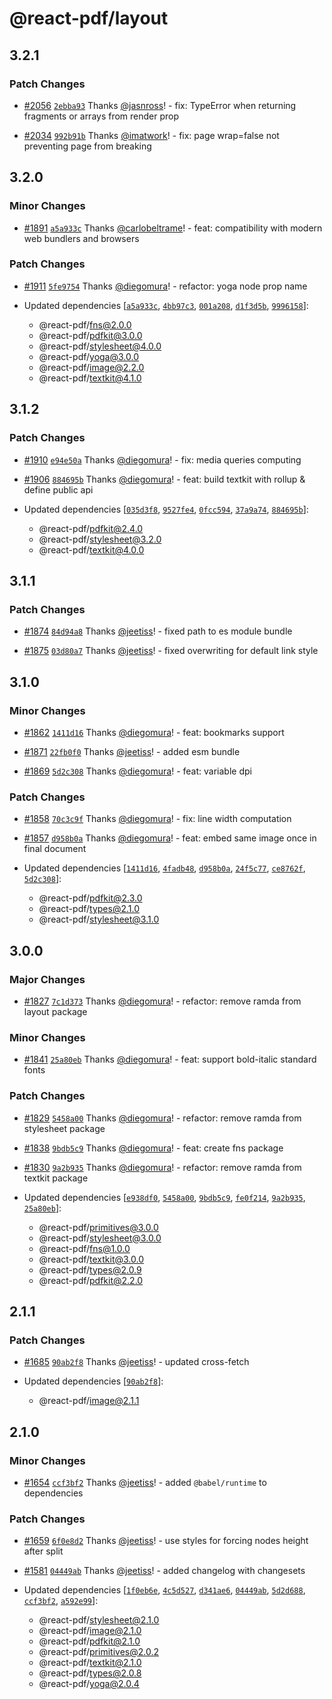 # @react-pdf/layout

## 3.2.1

### Patch Changes

- [#2056](https://github.com/diegomura/react-pdf/pull/2056) [`2ebba93`](https://github.com/diegomura/react-pdf/commit/2ebba93c43608a31655e99f226f1cf2d7006ac39) Thanks [@jasnross](https://github.com/jasnross)! - fix: TypeError when returning fragments or arrays from render prop

* [#2034](https://github.com/diegomura/react-pdf/pull/2034) [`992b91b`](https://github.com/diegomura/react-pdf/commit/992b91b3866e8e24efa014eef4d3eeec6a40f9a5) Thanks [@imatwork](https://github.com/imatwork)! - fix: page wrap=false not preventing page from breaking

## 3.2.0

### Minor Changes

- [#1891](https://github.com/diegomura/react-pdf/pull/1891) [`a5a933c`](https://github.com/diegomura/react-pdf/commit/a5a933c9733e4c77338ef76a2b3545b84a646a81) Thanks [@carlobeltrame](https://github.com/carlobeltrame)! - feat: compatibility with modern web bundlers and browsers

### Patch Changes

- [#1911](https://github.com/diegomura/react-pdf/pull/1911) [`5fe9754`](https://github.com/diegomura/react-pdf/commit/5fe9754f21f103e17d1b70498ee7961cde779b22) Thanks [@diegomura](https://github.com/diegomura)! - refactor: yoga node prop name

- Updated dependencies [[`a5a933c`](https://github.com/diegomura/react-pdf/commit/a5a933c9733e4c77338ef76a2b3545b84a646a81), [`4bb97c3`](https://github.com/diegomura/react-pdf/commit/4bb97c3b92e82d7d7be2698c770f42560c6fcab6), [`001a208`](https://github.com/diegomura/react-pdf/commit/001a20812fa039d09931b22eb97a8869e3b31cc5), [`d1f3d5b`](https://github.com/diegomura/react-pdf/commit/d1f3d5b9b4103705e95e2160347ee253d842ed5d), [`9996158`](https://github.com/diegomura/react-pdf/commit/9996158636edf2118c4a6dcce08a00408b982993)]:
  - @react-pdf/fns@2.0.0
  - @react-pdf/pdfkit@3.0.0
  - @react-pdf/stylesheet@4.0.0
  - @react-pdf/yoga@3.0.0
  - @react-pdf/image@2.2.0
  - @react-pdf/textkit@4.1.0

## 3.1.2

### Patch Changes

- [#1910](https://github.com/diegomura/react-pdf/pull/1910) [`e94e50a`](https://github.com/diegomura/react-pdf/commit/e94e50a931df7347a8febc717ca76843502826c8) Thanks [@diegomura](https://github.com/diegomura)! - fix: media queries computing

* [#1906](https://github.com/diegomura/react-pdf/pull/1906) [`884695b`](https://github.com/diegomura/react-pdf/commit/884695b44feb974f155c83e0714e8e939b4f641b) Thanks [@diegomura](https://github.com/diegomura)! - feat: build textkit with rollup & define public api

* Updated dependencies [[`035d3f8`](https://github.com/diegomura/react-pdf/commit/035d3f8d24fa4f4af9f350950d81b51547858367), [`9527fe4`](https://github.com/diegomura/react-pdf/commit/9527fe4c9087818421eca4753172b06e3c0cb934), [`0fcc594`](https://github.com/diegomura/react-pdf/commit/0fcc594310d5af30ca1e752b3efc7a047e813dcb), [`37a9a74`](https://github.com/diegomura/react-pdf/commit/37a9a747f7677fa05e3ddf5669c0379aa65c1e39), [`884695b`](https://github.com/diegomura/react-pdf/commit/884695b44feb974f155c83e0714e8e939b4f641b)]:
  - @react-pdf/pdfkit@2.4.0
  - @react-pdf/stylesheet@3.2.0
  - @react-pdf/textkit@4.0.0

## 3.1.1

### Patch Changes

- [#1874](https://github.com/diegomura/react-pdf/pull/1874) [`84d94a8`](https://github.com/diegomura/react-pdf/commit/84d94a885e5140c38e31fc843340b8f09682c923) Thanks [@jeetiss](https://github.com/jeetiss)! - fixed path to es module bundle

* [#1875](https://github.com/diegomura/react-pdf/pull/1875) [`03d80a7`](https://github.com/diegomura/react-pdf/commit/03d80a71b487007a49694e1f6cf3c1136b50a688) Thanks [@jeetiss](https://github.com/jeetiss)! - fixed overwriting for default link style

## 3.1.0

### Minor Changes

- [#1862](https://github.com/diegomura/react-pdf/pull/1862) [`1411d16`](https://github.com/diegomura/react-pdf/commit/1411d162e04ca237bad93729695c363fdf4bdbeb) Thanks [@diegomura](https://github.com/diegomura)! - feat: bookmarks support

* [#1871](https://github.com/diegomura/react-pdf/pull/1871) [`22fb0f0`](https://github.com/diegomura/react-pdf/commit/22fb0f008ac2a2e251657e9cbd97ccedb4ff67db) Thanks [@jeetiss](https://github.com/jeetiss)! - added esm bundle

- [#1869](https://github.com/diegomura/react-pdf/pull/1869) [`5d2c308`](https://github.com/diegomura/react-pdf/commit/5d2c3088cf438a8abf1038b14a21117fecf59d57) Thanks [@diegomura](https://github.com/diegomura)! - feat: variable dpi

### Patch Changes

- [#1858](https://github.com/diegomura/react-pdf/pull/1858) [`70c3c9f`](https://github.com/diegomura/react-pdf/commit/70c3c9f52517dc2820765e657dd2bff6b47d1ef2) Thanks [@diegomura](https://github.com/diegomura)! - fix: line width computation

* [#1857](https://github.com/diegomura/react-pdf/pull/1857) [`d958b0a`](https://github.com/diegomura/react-pdf/commit/d958b0ae06a61c157b2581488a9121a0464222f4) Thanks [@diegomura](https://github.com/diegomura)! - feat: embed same image once in final document

* Updated dependencies [[`1411d16`](https://github.com/diegomura/react-pdf/commit/1411d162e04ca237bad93729695c363fdf4bdbeb), [`4fadb48`](https://github.com/diegomura/react-pdf/commit/4fadb48983d7269452f89f80c7e341ece859aaee), [`d958b0a`](https://github.com/diegomura/react-pdf/commit/d958b0ae06a61c157b2581488a9121a0464222f4), [`24f5c77`](https://github.com/diegomura/react-pdf/commit/24f5c77706e12dbab45053cb704a2fe7cf60eb53), [`ce8762f`](https://github.com/diegomura/react-pdf/commit/ce8762f6de5c796e69ec5a225c7f3ff9c619a960), [`5d2c308`](https://github.com/diegomura/react-pdf/commit/5d2c3088cf438a8abf1038b14a21117fecf59d57)]:
  - @react-pdf/pdfkit@2.3.0
  - @react-pdf/types@2.1.0
  - @react-pdf/stylesheet@3.1.0

## 3.0.0

### Major Changes

- [#1827](https://github.com/diegomura/react-pdf/pull/1827) [`7c1d373`](https://github.com/diegomura/react-pdf/commit/7c1d373a06b04369e762069be4b96d4e40371ecc) Thanks [@diegomura](https://github.com/diegomura)! - refactor: remove ramda from layout package

### Minor Changes

- [#1841](https://github.com/diegomura/react-pdf/pull/1841) [`25a80eb`](https://github.com/diegomura/react-pdf/commit/25a80ebd5f96ade7101883624010bad51474967c) Thanks [@diegomura](https://github.com/diegomura)! - feat: support bold-italic standard fonts

### Patch Changes

- [#1829](https://github.com/diegomura/react-pdf/pull/1829) [`5458a00`](https://github.com/diegomura/react-pdf/commit/5458a00979d883341c6df094243cae859344d2b9) Thanks [@diegomura](https://github.com/diegomura)! - refactor: remove ramda from stylesheet package

* [#1838](https://github.com/diegomura/react-pdf/pull/1838) [`9bdb5c9`](https://github.com/diegomura/react-pdf/commit/9bdb5c934a822340754cd4c892d399f91f6218de) Thanks [@diegomura](https://github.com/diegomura)! - feat: create fns package

- [#1830](https://github.com/diegomura/react-pdf/pull/1830) [`9a2b935`](https://github.com/diegomura/react-pdf/commit/9a2b935cfe173f80425ed87d9f474da271c050d2) Thanks [@diegomura](https://github.com/diegomura)! - refactor: remove ramda from textkit package

- Updated dependencies [[`e938df0`](https://github.com/diegomura/react-pdf/commit/e938df0857642707b10b7f65f17ed22dc394ac1b), [`5458a00`](https://github.com/diegomura/react-pdf/commit/5458a00979d883341c6df094243cae859344d2b9), [`9bdb5c9`](https://github.com/diegomura/react-pdf/commit/9bdb5c934a822340754cd4c892d399f91f6218de), [`fe0f214`](https://github.com/diegomura/react-pdf/commit/fe0f214dbbf2f632b852ebfe65f886ecc4dd6953), [`9a2b935`](https://github.com/diegomura/react-pdf/commit/9a2b935cfe173f80425ed87d9f474da271c050d2), [`25a80eb`](https://github.com/diegomura/react-pdf/commit/25a80ebd5f96ade7101883624010bad51474967c)]:
  - @react-pdf/primitives@3.0.0
  - @react-pdf/stylesheet@3.0.0
  - @react-pdf/fns@1.0.0
  - @react-pdf/textkit@3.0.0
  - @react-pdf/types@2.0.9
  - @react-pdf/pdfkit@2.2.0

## 2.1.1

### Patch Changes

- [#1685](https://github.com/diegomura/react-pdf/pull/1685) [`90ab2f8`](https://github.com/diegomura/react-pdf/commit/90ab2f8c040afc3d42961404bdf2ae09fac599eb) Thanks [@jeetiss](https://github.com/jeetiss)! - updated cross-fetch

- Updated dependencies [[`90ab2f8`](https://github.com/diegomura/react-pdf/commit/90ab2f8c040afc3d42961404bdf2ae09fac599eb)]:
  - @react-pdf/image@2.1.1

## 2.1.0

### Minor Changes

- [#1654](https://github.com/diegomura/react-pdf/pull/1654) [`ccf3bf2`](https://github.com/diegomura/react-pdf/commit/ccf3bf22867a9bd49668cdd3543ec32492a40e4b) Thanks [@jeetiss](https://github.com/jeetiss)! - added `@babel/runtime` to dependencies

### Patch Changes

- [#1659](https://github.com/diegomura/react-pdf/pull/1659) [`6f0e8d2`](https://github.com/diegomura/react-pdf/commit/6f0e8d2a130d39350cc4f61ff5c743b4b262c98a) Thanks [@jeetiss](https://github.com/jeetiss)! - use styles for forcing nodes height after split

* [#1581](https://github.com/diegomura/react-pdf/pull/1581) [`04449ab`](https://github.com/diegomura/react-pdf/commit/04449ab352db0cca2155024dd3e8c690e42193ca) Thanks [@jeetiss](https://github.com/jeetiss)! - added changelog with changesets

* Updated dependencies [[`1f0eb6e`](https://github.com/diegomura/react-pdf/commit/1f0eb6e0d4e75480de6745a204924d5075859db7), [`4c5d527`](https://github.com/diegomura/react-pdf/commit/4c5d52721d29d843f1d09c3fd74370832429f70e), [`d341ae6`](https://github.com/diegomura/react-pdf/commit/d341ae66e91774e95e82deb8d9162bf458688768), [`04449ab`](https://github.com/diegomura/react-pdf/commit/04449ab352db0cca2155024dd3e8c690e42193ca), [`5d2d688`](https://github.com/diegomura/react-pdf/commit/5d2d688e18c830bb96c6e08446437d29f9f9c65f), [`ccf3bf2`](https://github.com/diegomura/react-pdf/commit/ccf3bf22867a9bd49668cdd3543ec32492a40e4b), [`a592e99`](https://github.com/diegomura/react-pdf/commit/a592e99f7df7481697582c2a12f31ce7f9559c66)]:
  - @react-pdf/stylesheet@2.1.0
  - @react-pdf/image@2.1.0
  - @react-pdf/pdfkit@2.1.0
  - @react-pdf/primitives@2.0.2
  - @react-pdf/textkit@2.1.0
  - @react-pdf/types@2.0.8
  - @react-pdf/yoga@2.0.4
